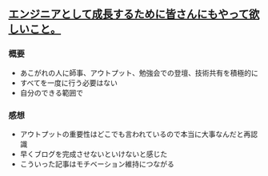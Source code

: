 ## [エンジニアとして成長するために皆さんにもやって欲しいこと。](https://qiita.com/Shinya-Yamaguchi/items/73d0e0c8cd6d8b21070f)
### 概要
- あこがれの人に師事、アウトプット、勉強会での登壇、技術共有を積極的に
- すべてを一度に行う必要はない
- 自分のできる範囲で

### 感想
- アウトプットの重要性はどこでも言われているので本当に大事なんだと再認識
- 早くブログを完成させないといけないと感じた
- こういった記事はモチベーション維持につながる
